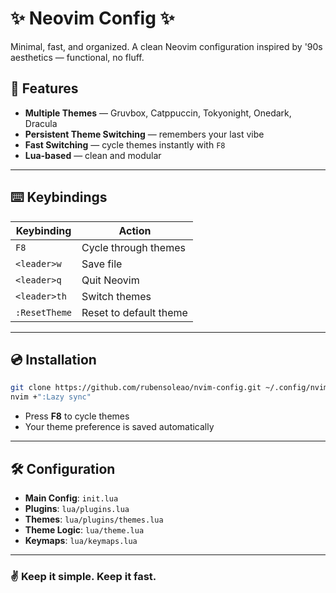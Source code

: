 # ✨ Neovim Config ✨

Minimal, fast, and organized. A clean Neovim configuration inspired by '90s aesthetics — functional, no fluff.

## 🚀 Features
- **Multiple Themes** — Gruvbox, Catppuccin, Tokyonight, Onedark, Dracula
- **Persistent Theme Switching** — remembers your last vibe
- **Fast Switching** — cycle themes instantly with `F8`
- **Lua-based** — clean and modular

---

## ⌨️ Keybindings
| Keybinding | Action |
|-----------|--------|
| `F8`       | Cycle through themes |
| `<leader>w`| Save file             |
| `<leader>q`| Quit Neovim           |
| `<leader>th`| Switch themes         |
| `:ResetTheme`| Reset to default theme |

---


## 💿 Installation

```bash
git clone https://github.com/rubensoleao/nvim-config.git ~/.config/nvim
nvim +":Lazy sync"
```

- Press **F8** to cycle themes
- Your theme preference is saved automatically

---

## 🛠 Configuration

- **Main Config**: `init.lua`
- **Plugins**: `lua/plugins.lua`
- **Themes**: `lua/plugins/themes.lua`
- **Theme Logic**: `lua/theme.lua`
- **Keymaps**: `lua/keymaps.lua`

---

### ✌️ **Keep it simple. Keep it fast.**
```
